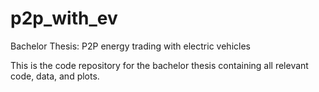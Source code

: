# p2p_with_ev

Bachelor Thesis: P2P energy trading with electric vehicles

This is the code repository for the bachelor thesis containing all relevant code, data, and plots.
